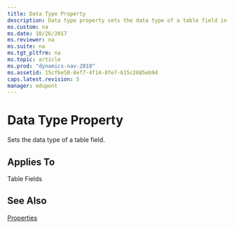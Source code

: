 ```yaml
---
title: Data Type Property
description: Data type property sets the data type of a table field in Microsoft Dynamics NAV. 
ms.custom: na
ms.date: 10/26/2017
ms.reviewer: na
ms.suite: na
ms.tgt_pltfrm: na
ms.topic: article
ms.prod: "dynamics-nav-2018"
ms.assetid: 15cfbe58-8ef7-4f14-8fe7-615c2685eb94
caps.latest.revision: 5
manager: edupont
---
```

# Data Type Property 
Sets the data type of a table field.  
  
## Applies To  
 Table Fields  
  
## See Also  
 [Properties](Properties.md)